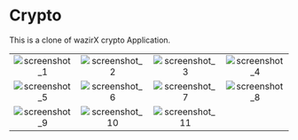# Crypto

This is a clone of wazirX crypto Application.

|||||
|:----------------------------------------:|:-----------------------------------------:|:-----------------------------------------:|:-----------------------------------------:|
| ![screenshot_1](https://github.com/rohan0713/Crypto/assets/43573988/fb185357-bb05-455d-8ed2-37ebced59e8f) | ![screenshot_2](https://github.com/rohan0713/Crypto/assets/43573988/456d5dc9-8b87-4518-bbe8-0f7b47da22e9) | ![screenshot_3](https://github.com/rohan0713/Crypto/assets/43573988/d745210d-4261-42d6-a4dc-ea12b6f9eefe) | ![screenshot_4](https://github.com/rohan0713/Crypto/assets/43573988/9ba4c3f6-f012-45d7-9d28-da6d7d094ef7) |
![screenshot_5](https://github.com/rohan0713/Crypto/assets/43573988/e572c95f-b858-4d46-9ac8-ae182eab7b0b) | ![screenshot_6](https://github.com/rohan0713/Crypto/assets/43573988/effdfc5c-4f6e-4d1b-9a8c-e4b73fc3b031) | ![screenshot_7](https://github.com/rohan0713/Crypto/assets/43573988/0b9cc704-28bf-4ccd-aa43-c0fd4cbe8177) | ![screenshot_8](https://github.com/rohan0713/Crypto/assets/43573988/64c84bdc-7fa6-425c-a9af-4e62a4d1dcbd)
| ![screenshot_9](https://github.com/rohan0713/Crypto/assets/43573988/65b291b3-388d-4333-9d0b-44148ccbf576) | ![screenshot_10](https://github.com/rohan0713/Crypto/assets/43573988/342b1d78-8fba-4a77-a55e-fd04fc2d3cdc) | ![screenshot_11](https://github.com/rohan0713/Crypto/assets/43573988/485caa5e-1df7-42cd-a378-d184fb9dc536)

